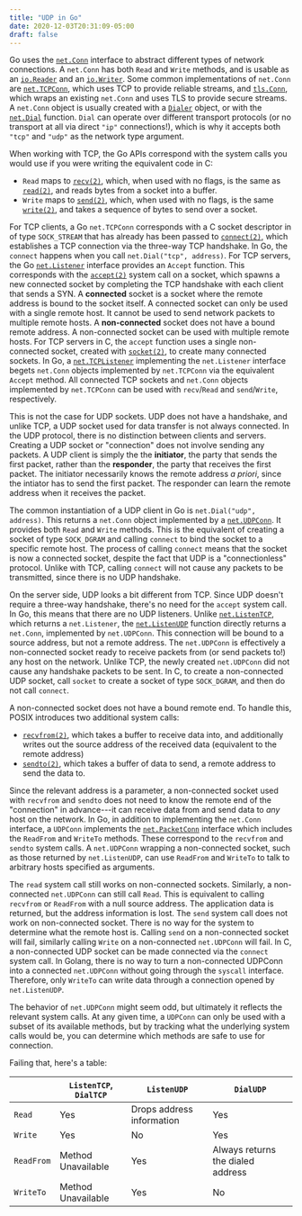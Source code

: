 ```yaml
---
title: "UDP in Go"
date: 2020-12-03T20:31:09-05:00
draft: false
---
```


Go uses the [`net.Conn`][net-conn] interface to abstract different types of
network connections. A `net.Conn` has both `Read` and `Write` methods, and is
usable as an [`io.Reader`][io-reader] and an [`io.Writer`][io-writer]. Some
common implementations of `net.Conn` are [`net.TCPConn`][net-tcp-conn], which
uses TCP to provide reliable streams, and [`tls.Conn`][tls-conn], which wraps
an existing `net.Conn` and uses TLS to provide secure streams. A `net.Conn`
object is usually created with a [`Dialer`][net-dialer] object, or with the
[`net.Dial`][net-dial] function. `Dial` can operate over different transport
protocols (or no transport at all via direct `"ip"` connections!), which is
why it accepts both `"tcp"` and `"udp"` as the network type argument.

When working with TCP, the Go APIs correspond with the system calls you would
use if you were writing the equivalent code in C:
  - `Read` maps to [`recv(2)`][recv2], which, when used with no flags, is the
  same as [`read(2)`][read2], and reads bytes from a socket into a buffer.
  - `Write` maps to [`send(2)`][send2], which, when used with no flags, is
  the same [`write(2)`][write2], and takes a sequence of bytes to send over a
  socket.

For TCP clients, a Go `net.TCPConn` corresponds with a C socket descriptor in of type
`SOCK_STREAM` that has already has been passed to [`connect(2)`][connect2],
which establishes a TCP connection via the three-way TCP handshake. In Go,
the `connect` happens when you call `net.Dial("tcp", address)`. For TCP servers,
the Go [`net.Listener`][net-listener] interface provides an
`Accept` function. This corresponds with the [`accept(2)`][accept2] system
call on a socket, which spawns a new connected socket by completing the TCP
handshake with each client that sends a SYN. A **connected** socket is a socket
where the remote address is bound to the socket itself. A connected socket
can only be used with a single remote host. It cannot be used to send network
packets to multiple remote hosts. A **non-connected** socket does not have a
bound remote address. A non-connected socket can be used with multiple
remote hosts. For TCP servers in C, the `accept` function uses a single
non-connected socket, created with [`socket(2)`][socket2], to create many
connected sockets. In Go, a [`net.TCPListener`][net-tcp-listener]
implementing the `net.Listener` interface begets `net.Conn` objects
implemented by `net.TCPConn` via the equivalent `Accept` method. All
connected TCP sockets and `net.Conn` objects implemented by `net.TCPConn` can
be used with `recv`/`Read` and `send`/`Write`, respectively.

This is not the case for UDP sockets. UDP does not have a handshake, and
unlike TCP, a UDP socket used for data transfer is not always connected. In
the UDP protocol, there is no distinction between clients and servers.
Creating a UDP socket or "connection" does not involve sending any packets. A
UDP client is simply the the **initiator**, the party that sends the first
packet, rather than the **responder**, the party that receives the first packet. The initiator necessarily knows the remote address _a priori_, since the intiator has to send the first packet. The responder can learn the remote address when it receives the packet.

The common instantiation of a UDP client in Go is `net.Dial("udp", address)`.
This returns a `net.Conn` object implemented by a
[`net.UDPConn`][net-udp-conn]. It provides both `Read` and `Write` methods.
This is the equivalent of creating a socket of type `SOCK_DGRAM` and calling
`connect` to bind the socket to a specific remote host. The process of
calling `connect` means that the socket is now a connected socket, despite
the fact that UDP is a "connectionless" protocol. Unlike with TCP, calling
`connect` will not cause any packets to be transmitted, since there is no
UDP handshake.

On the server side, UDP looks a bit different from TCP. Since UDP doesn't
require a three-way handshake, there's no need for the `accept` system call.
In Go, this means that there are no UDP listeners. Unlike
[`net.ListenTCP`][net-listen-tcp], which returns a `net.Listener`, the
[`net.ListenUDP`][net-listen-udp] function directly returns a `net.Conn`,
implemented by `net.UDPConn`. This connection will be bound to a source
address, but not a remote address. The `net.UDPConn` is effectively a
non-connected socket ready to receive packets from (or send packets to!) any
host on the network. Unlike TCP, the newly created `net.UDPConn` did not
cause any handshake packets to be sent. In C, to create a non-connected UDP
socket, call `socket` to create a socket of type `SOCK_DGRAM`, and then do
not call `connect`.

A non-connected socket does not have a bound remote end. To handle this,
POSIX introduces two additional system calls:
  - [`recvfrom(2)`][recvfrom2], which takes a buffer to receive data into,
  and additionally writes out the source address of the received data
  (equivalent to the remote address)
  - [`sendto(2)`][sendto2], which takes a buffer of data to send, a
  remote address to send the data to.

Since the relevant address is a parameter, a non-connected socket used with
`recvfrom` and `sendto` does not need to know the remote end of the
"connection" in advance---it can receive data from and send data to _any_ host
on the network. In Go, in addition to implementing the `net.Conn` interface,
a `UDPConn` implements the [`net.PacketConn`][net-packet-conn] interface
which includes the `ReadFrom` and `WriteTo` methods. These correspond to the
`recvfrom` and `sendto` system calls. A `net.UDPConn` wrapping a
non-connected socket, such as those returned by `net.ListenUDP`, can use
`ReadFrom` and `WriteTo` to talk to arbitrary hosts specified as arguments.

The `read` system call still works on non-connected sockets. Similarly, a
non-connected `net.UDPConn` can still call `Read`. This is equivalent to
calling `recvfrom` or `ReadFrom` with a null source address. The application
data is returned, but the address information is lost. The `send` system call
does not work on non-connected socket. There is no way for the system to
determine what the remote host is. Calling `send` on a non-connected socket
will fail, similarly calling `Write` on a non-connected `net.UDPConn` will
fail. In C, a non-connected UDP socket can be made connected via the
`connect` system call. In Golang, there is no way to turn a non-connected
UDPConn into a connected `net.UDPConn` without going through the `syscall`
interface. Therefore, only `WriteTo` can write data through a connection
opened by `net.ListenUDP`.

The behavior of `net.UDPConn` might seem odd, but ultimately it reflects the
relevant system calls. At any given time, a `UDPConn` can only be used with a
subset of its available methods, but by tracking what the underlying system
calls would be, you can determine which methods are safe to use for
connection.

Failing that, here's a table:

|   |`ListenTCP`, `DialTCP`|`ListenUDP`|`DialUDP`|
| - | -------------------- | --------- | ------- |
|`Read`|Yes|Drops address information|Yes|
|`Write`|Yes|No|Yes|
|`ReadFrom`|Method Unavailable|Yes|Always returns the dialed address|
|`WriteTo`|Method Unavailable|Yes|No|

[recv2]: https://man7.org/linux/man-pages/man2/recv.2.html
[read2]: https://man7.org/linux/man-pages/man2/read.2.html
[send2]: https://man7.org/linux/man-pages/man2/send.2.html
[write2]: https://man7.org/linux/man-pages/man2/write.2.html
[recvfrom2]: https://man7.org/linux/man-pages/man2/recvfrom.2.html
[sendto2]: https://man7.org/linux/man-pages/man2/sendto.2.html
[connect2]: https://man7.org/linux/man-pages/man2/connect.2.html
[accept2]: https://man7.org/linux/man-pages/man2/accept.2.html
[socket2]: https://man7.org/linux/man-pages/man2/socket.2.html

[net-conn]: https://pkg.go.dev/net#Conn
[net-tcp-conn]: https://pkg.go.dev/net#TCPConn
[net-udp-conn]: https://pkg.go.dev/net#UDPConn
[net-dial]: https://pkg.go.dev/net#Dial
[net-dialer]: https://pkg.go.dev/net#Dialer
[net-listener]: https://pkg.go.dev/net#Listener
[net-listen-tcp]: https://pkg.go.dev/net#ListenTCP
[net-listen-udp]: https://pkg.go.dev/net#ListenUDP
[net-tcp-listener]: https://pkg.go.dev/net#TCPListener
[net-packet-conn]: https://pkg.go.dev/net#PacketConn

[io-reader]: https://pkg.go.dev/io#Reader
[io-writer]: https://pkg.go.dev/io#Writer

[tls-conn]: https://pkg.go.dev/crypto/tls#Conn

